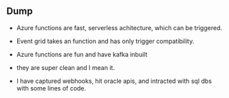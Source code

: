 ## Dump

- Azure functions are fast, serverless achitecture, which can be triggered.
- Event grid takes an function and has only trigger compatibility.

- Azure functions are fun and have kafka inbuilt
- they are super clean and I mean it.
- I have captured webhooks, hit oracle apis, and intracted with sql dbs with some lines of code.